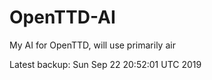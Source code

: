 # OpenTTD-AI
My AI for OpenTTD, will use primarily air

Latest backup: Sun Sep 22 20:52:01 UTC 2019
